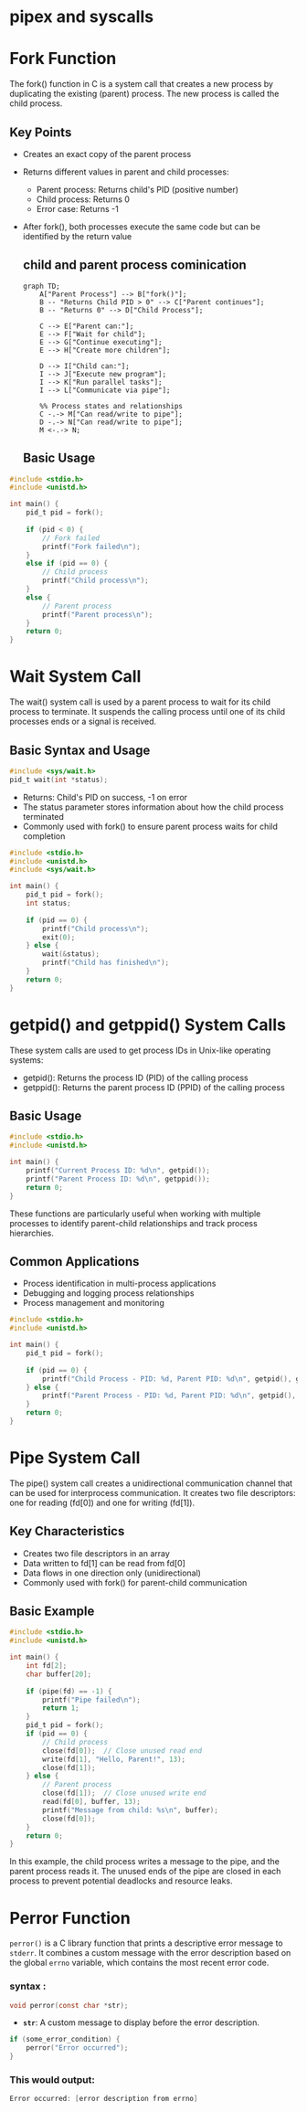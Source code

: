 # pipex and syscalls

# Fork Function

The fork() function in C is a system call that creates a new process by duplicating the existing (parent) process. The new process is called the child process.

## Key Points

- Creates an exact copy of the parent process
- Returns different values in parent and child processes:
    - Parent process: Returns child's PID (positive number)
    - Child process: Returns 0
    - Error case: Returns -1
- After fork(), both processes execute the same code but can be identified by the return value
    
    ## child and parent process cominication
    
    ```mermaid
    graph TD;
        A["Parent Process"] --> B["fork()"];
        B -- "Returns Child PID > 0" --> C["Parent continues"];
        B -- "Returns 0" --> D["Child Process"];
        
        C --> E["Parent can:"];
        E --> F["Wait for child"];
        E --> G["Continue executing"];
        E --> H["Create more children"];
        
        D --> I["Child can:"];
        I --> J["Execute new program"];
        I --> K["Run parallel tasks"];
        I --> L["Communicate via pipe"];
    
        %% Process states and relationships
        C -.-> M["Can read/write to pipe"];
        D -.-> N["Can read/write to pipe"];
        M <-.-> N;
    ```
    
    ## Basic Usage
    

```c
#include <stdio.h>
#include <unistd.h>

int main() {
    pid_t pid = fork();
    
    if (pid < 0) {
        // Fork failed
        printf("Fork failed\n");
    }
    else if (pid == 0) {
        // Child process
        printf("Child process\n");
    }
    else {
        // Parent process
        printf("Parent process\n");
    }
    return 0;
}
```

# Wait System Call

The wait() system call is used by a parent process to wait for its child process to terminate. It suspends the calling process until one of its child processes ends or a signal is received.

## Basic Syntax and Usage

```c
#include <sys/wait.h>
pid_t wait(int *status);
```

- Returns: Child's PID on success, -1 on error
- The status parameter stores information about how the child process terminated
- Commonly used with fork() to ensure parent process waits for child completion

```c
#include <stdio.h>
#include <unistd.h>
#include <sys/wait.h>

int main() {
    pid_t pid = fork();
    int status;
    
    if (pid == 0) {
        printf("Child process\n");
        exit(0);
    } else {
        wait(&status);
        printf("Child has finished\n");
    }
    return 0;
}
```

# getpid() and getppid() System Calls

These system calls are used to get process IDs in Unix-like operating systems:

- getpid(): Returns the process ID (PID) of the calling process
- getppid(): Returns the parent process ID (PPID) of the calling process

## Basic Usage

```c
#include <stdio.h>
#include <unistd.h>

int main() {
    printf("Current Process ID: %d\n", getpid());
    printf("Parent Process ID: %d\n", getppid());
    return 0;
}
```

These functions are particularly useful when working with multiple processes to identify parent-child relationships and track process hierarchies.

## Common Applications

- Process identification in multi-process applications
- Debugging and logging process relationships
- Process management and monitoring

```c
#include <stdio.h>
#include <unistd.h>

int main() {
    pid_t pid = fork();
    
    if (pid == 0) {
        printf("Child Process - PID: %d, Parent PID: %d\n", getpid(), getppid());
    } else {
        printf("Parent Process - PID: %d, Parent PID: %d\n", getpid(), getppid());
    }
    return 0;
}
```

# Pipe System Call

The pipe() system call creates a unidirectional communication channel that can be used for interprocess communication. It creates two file descriptors: one for reading (fd[0]) and one for writing (fd[1]).

## Key Characteristics

- Creates two file descriptors in an array
- Data written to fd[1] can be read from fd[0]
- Data flows in one direction only (unidirectional)
- Commonly used with fork() for parent-child communication

## Basic Example

```c
#include <stdio.h>
#include <unistd.h>

int main() {
    int fd[2];
    char buffer[20];
    
    if (pipe(fd) == -1) {
        printf("Pipe failed\n");
        return 1;
    }
    pid_t pid = fork();
    if (pid == 0) {
        // Child process
        close(fd[0]);  // Close unused read end
        write(fd[1], "Hello, Parent!", 13);
        close(fd[1]);
    } else {
        // Parent process
        close(fd[1]);  // Close unused write end
        read(fd[0], buffer, 13);
        printf("Message from child: %s\n", buffer);
        close(fd[0]);
    }
    return 0;
}
```

In this example, the child process writes a message to the pipe, and the parent process reads it. The unused ends of the pipe are closed in each process to prevent potential deadlocks and resource leaks.

# Perror Function

`perror()` is a C library function that prints a descriptive error message to `stderr`. It combines a custom message with the error description based on the global `errno` variable, which contains the most recent error code.

### syntax :

```c
void perror(const char *str);
```

- **`str`**: A custom message to display before the error description.

```c
if (some_error_condition) {
    perror("Error occurred");
}
```

### This would output:

```c
Error occurred: [error description from errno]
```

